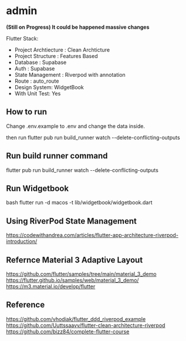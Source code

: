 # admin

**(Still on Progress) It could be happened massive changes**

Flutter Stack:

- Project Archtiecture : Clean Archticture
- Project Structure : Features Based
- Database : Supabase
- Auth : Supabase
- State Management : Riverpod with annotation
- Route : auto_route
- Design System: WidgetBook
- With Unit Test: Yes

## How to run

Change .env.example to .env and change the data inside.

then run flutter pub run build_runner watch --delete-conflicting-outputs

## Run build runner command

flutter pub run build_runner watch --delete-conflicting-outputs

## Run Widgetbook

bash flutter run -d macos -t lib/widgetbook/widgetbook.dart

## Using RiverPod State Management

https://codewithandrea.com/articles/flutter-app-architecture-riverpod-introduction/

## Refernce Material 3 Adaptive Layout

https://github.com/flutter/samples/tree/main/material_3_demo
https://flutter.github.io/samples/web/material_3_demo/
https://m3.material.io/develop/flutter

## Reference

https://github.com/vhodiak/flutter_ddd_riverpod_example
https://github.com/Uuttssaavv/flutter-clean-architecture-riverpod
https://github.com/bizz84/complete-flutter-course

